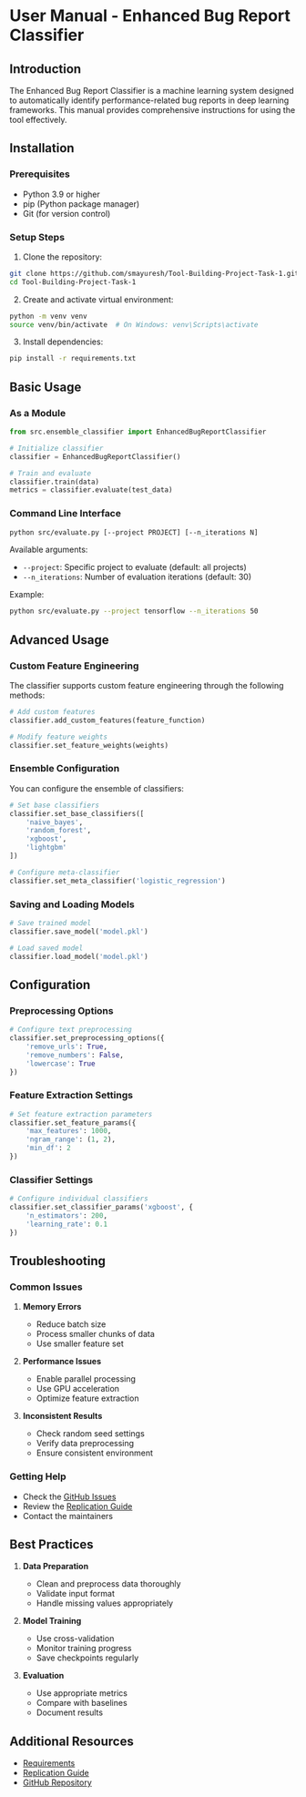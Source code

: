 # User Manual - Enhanced Bug Report Classifier

## Introduction

The Enhanced Bug Report Classifier is a machine learning system designed to automatically identify performance-related bug reports in deep learning frameworks. This manual provides comprehensive instructions for using the tool effectively.

## Installation

### Prerequisites
- Python 3.9 or higher
- pip (Python package manager)
- Git (for version control)

### Setup Steps

1. Clone the repository:
```bash
git clone https://github.com/smayuresh/Tool-Building-Project-Task-1.git
cd Tool-Building-Project-Task-1
```

2. Create and activate virtual environment:
```bash
python -m venv venv
source venv/bin/activate  # On Windows: venv\Scripts\activate
```

3. Install dependencies:
```bash
pip install -r requirements.txt
```

## Basic Usage

### As a Module

```python
from src.ensemble_classifier import EnhancedBugReportClassifier

# Initialize classifier
classifier = EnhancedBugReportClassifier()

# Train and evaluate
classifier.train(data)
metrics = classifier.evaluate(test_data)
```

### Command Line Interface

```bash
python src/evaluate.py [--project PROJECT] [--n_iterations N]
```

Available arguments:
- `--project`: Specific project to evaluate (default: all projects)
- `--n_iterations`: Number of evaluation iterations (default: 30)

Example:
```bash
python src/evaluate.py --project tensorflow --n_iterations 50
```

## Advanced Usage

### Custom Feature Engineering

The classifier supports custom feature engineering through the following methods:

```python
# Add custom features
classifier.add_custom_features(feature_function)

# Modify feature weights
classifier.set_feature_weights(weights)
```

### Ensemble Configuration

You can configure the ensemble of classifiers:

```python
# Set base classifiers
classifier.set_base_classifiers([
    'naive_bayes',
    'random_forest',
    'xgboost',
    'lightgbm'
])

# Configure meta-classifier
classifier.set_meta_classifier('logistic_regression')
```

### Saving and Loading Models

```python
# Save trained model
classifier.save_model('model.pkl')

# Load saved model
classifier.load_model('model.pkl')
```

## Configuration

### Preprocessing Options

```python
# Configure text preprocessing
classifier.set_preprocessing_options({
    'remove_urls': True,
    'remove_numbers': False,
    'lowercase': True
})
```

### Feature Extraction Settings

```python
# Set feature extraction parameters
classifier.set_feature_params({
    'max_features': 1000,
    'ngram_range': (1, 2),
    'min_df': 2
})
```

### Classifier Settings

```python
# Configure individual classifiers
classifier.set_classifier_params('xgboost', {
    'n_estimators': 200,
    'learning_rate': 0.1
})
```

## Troubleshooting

### Common Issues

1. **Memory Errors**
   - Reduce batch size
   - Process smaller chunks of data
   - Use smaller feature set

2. **Performance Issues**
   - Enable parallel processing
   - Use GPU acceleration
   - Optimize feature extraction

3. **Inconsistent Results**
   - Check random seed settings
   - Verify data preprocessing
   - Ensure consistent environment

### Getting Help

- Check the [GitHub Issues](https://github.com/smayuresh/Tool-Building-Project-Task-1/issues)
- Review the [Replication Guide](replication.md)
- Contact the maintainers

## Best Practices

1. **Data Preparation**
   - Clean and preprocess data thoroughly
   - Validate input format
   - Handle missing values appropriately

2. **Model Training**
   - Use cross-validation
   - Monitor training progress
   - Save checkpoints regularly

3. **Evaluation**
   - Use appropriate metrics
   - Compare with baselines
   - Document results

## Additional Resources

- [Requirements](requirements.md)
- [Replication Guide](replication.md)
- [GitHub Repository](https://github.com/smayuresh/Tool-Building-Project-Task-1) 